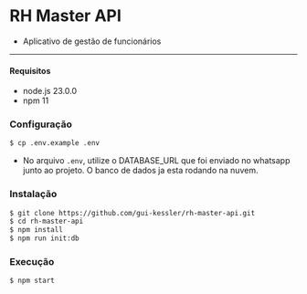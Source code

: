 # RH Master API

* Aplicativo de gestão de funcionários

____

#### Requisitos
- node.js 23.0.0
- npm 11

### Configuração

```bash
$ cp .env.example .env
```

* No arquivo `.env`, utilize o DATABASE_URL que foi enviado no whatsapp junto ao projeto. O banco de dados ja esta rodando na nuvem.

### Instalação

```bash
$ git clone https://github.com/gui-kessler/rh-master-api.git
$ cd rh-master-api
$ npm install
$ npm run init:db
```

### Execução

```bash
$ npm start
```
